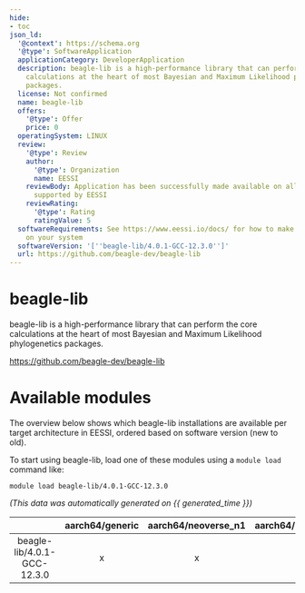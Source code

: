 ```yaml
---
hide:
- toc
json_ld:
  '@context': https://schema.org
  '@type': SoftwareApplication
  applicationCategory: DeveloperApplication
  description: beagle-lib is a high-performance library that can perform the core
    calculations at the heart of most Bayesian and Maximum Likelihood phylogenetics
    packages.
  license: Not confirmed
  name: beagle-lib
  offers:
    '@type': Offer
    price: 0
  operatingSystem: LINUX
  review:
    '@type': Review
    author:
      '@type': Organization
      name: EESSI
    reviewBody: Application has been successfully made available on all architectures
      supported by EESSI
    reviewRating:
      '@type': Rating
      ratingValue: 5
  softwareRequirements: See https://www.eessi.io/docs/ for how to make EESSI available
    on your system
  softwareVersion: '[''beagle-lib/4.0.1-GCC-12.3.0'']'
  url: https://github.com/beagle-dev/beagle-lib
---
```


beagle-lib
==========


beagle-lib is a high-performance library that can perform the core calculations at the heart of most Bayesian and Maximum Likelihood phylogenetics packages.

https://github.com/beagle-dev/beagle-lib
# Available modules


The overview below shows which beagle-lib installations are available per target architecture in EESSI, ordered based on software version (new to old).

To start using beagle-lib, load one of these modules using a `module load` command like:

```shell
module load beagle-lib/4.0.1-GCC-12.3.0
```

*(This data was automatically generated on {{ generated_time }})*

| |aarch64/generic|aarch64/neoverse_n1|aarch64/neoverse_v1|aarch64/nvidia/grace|x86_64/generic|x86_64/amd/zen2|x86_64/amd/zen3|x86_64/amd/zen4|x86_64/intel/cascadelake|x86_64/intel/haswell|x86_64/intel/icelake|x86_64/intel/sapphirerapids|x86_64/intel/skylake_avx512|
| :---: | :---: | :---: | :---: | :---: | :---: | :---: | :---: | :---: | :---: | :---: | :---: | :---: | :---: |
|beagle-lib/4.0.1-GCC-12.3.0|x|x|x|x|x|x|x|x|x|x|x|x|x|
